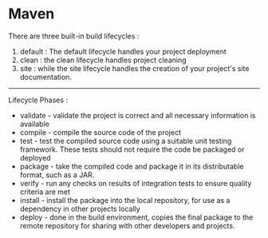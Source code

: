 # Maven

There are three built-in build lifecycles :
1. default : The default lifecycle handles your project deployment
2. clean : the clean lifecycle handles project cleaning
3. site : while the site lifecycle handles the creation of your project's site documentation.

--------------

Lifecycle Phases :
- validate - validate the project is correct and all necessary information is available
- compile - compile the source code of the project
- test - test the compiled source code using a suitable unit testing framework. These tests should not require the code be packaged or deployed
- package - take the compiled code and package it in its distributable format, such as a JAR.
- verify - run any checks on results of integration tests to ensure quality criteria are met
- install - install the package into the local repository, for use as a dependency in other projects locally
- deploy - done in the build environment, copies the final package to the remote repository for sharing with other developers and projects.
